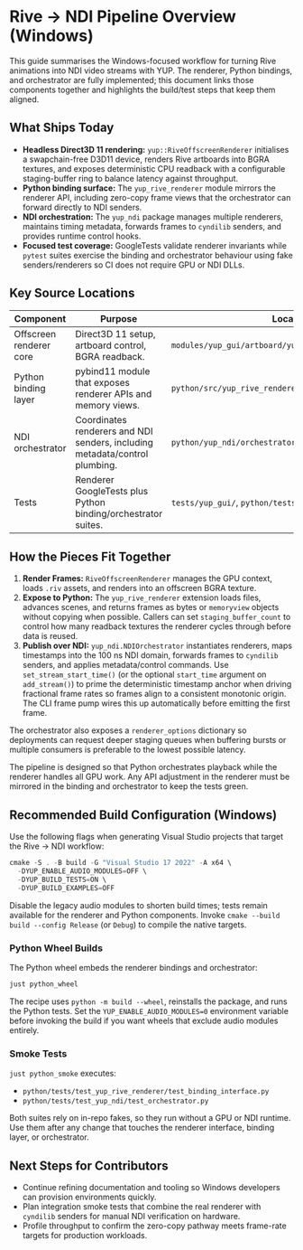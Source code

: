 # Rive → NDI Pipeline Overview (Windows)

This guide summarises the Windows-focused workflow for turning Rive animations into NDI video streams
with YUP. The renderer, Python bindings, and orchestrator are fully implemented; this document links
those components together and highlights the build/test steps that keep them aligned.

## What Ships Today
- **Headless Direct3D 11 rendering:** `yup::RiveOffscreenRenderer` initialises a swapchain-free D3D11
device, renders Rive artboards into BGRA textures, and exposes deterministic CPU readback with a
configurable staging-buffer ring to balance latency against throughput.
- **Python binding surface:** The `yup_rive_renderer` module mirrors the renderer API, including
zero-copy frame views that the orchestrator can forward directly to NDI senders.
- **NDI orchestration:** The `yup_ndi` package manages multiple renderers, maintains timing metadata,
forwards frames to `cyndilib` senders, and provides runtime control hooks.
- **Focused test coverage:** GoogleTests validate renderer invariants while `pytest` suites exercise
the binding and orchestrator behaviour using fake senders/renderers so CI does not require GPU or NDI
DLLs.

## Key Source Locations
| Component | Purpose | Location |
| --- | --- | --- |
| Offscreen renderer core | Direct3D 11 setup, artboard control, BGRA readback. | `modules/yup_gui/artboard/yup_RiveOffscreenRenderer.*` |
| Python binding layer | pybind11 module that exposes renderer APIs and memory views. | `python/src/yup_rive_renderer.cpp` |
| NDI orchestrator | Coordinates renderers and NDI senders, including metadata/control plumbing. | `python/yup_ndi/orchestrator.py` |
| Tests | Renderer GoogleTests plus Python binding/orchestrator suites. | `tests/yup_gui/`, `python/tests/` |

## How the Pieces Fit Together
1. **Render Frames:** `RiveOffscreenRenderer` manages the GPU context, loads `.riv` assets, and renders
into an offscreen BGRA texture.
2. **Expose to Python:** The `yup_rive_renderer` extension loads files, advances scenes, and returns
frames as bytes or `memoryview` objects without copying when possible. Callers can set
`staging_buffer_count` to control how many readback textures the renderer cycles through before data is
reused.
3. **Publish over NDI:** `yup_ndi.NDIOrchestrator` instantiates renderers, maps timestamps into the
100 ns NDI domain, forwards frames to `cyndilib` senders, and applies metadata/control commands. Use
`set_stream_start_time()` (or the optional `start_time` argument on `add_stream()`) to prime the
deterministic timestamp anchor when driving fractional frame rates so frames align to a consistent
monotonic origin. The CLI frame pump wires this up automatically before emitting the first frame.

The orchestrator also exposes a `renderer_options` dictionary so deployments can request deeper staging
queues when buffering bursts or multiple consumers is preferable to the lowest possible latency.

The pipeline is designed so that Python orchestrates playback while the renderer handles all GPU
work. Any API adjustment in the renderer must be mirrored in the binding and orchestrator to keep the
tests green.

## Recommended Build Configuration (Windows)
Use the following flags when generating Visual Studio projects that target the Rive → NDI workflow:

```powershell
cmake -S . -B build -G "Visual Studio 17 2022" -A x64 \
  -DYUP_ENABLE_AUDIO_MODULES=OFF \
  -DYUP_BUILD_TESTS=ON \
  -DYUP_BUILD_EXAMPLES=OFF
```

Disable the legacy audio modules to shorten build times; tests remain available for the renderer and
Python components. Invoke `cmake --build build --config Release` (or `Debug`) to compile the native
targets.

### Python Wheel Builds
The Python wheel embeds the renderer bindings and orchestrator:

```powershell
just python_wheel
```

The recipe uses `python -m build --wheel`, reinstalls the package, and runs the Python tests. Set the
`YUP_ENABLE_AUDIO_MODULES=0` environment variable before invoking the build if you want wheels that
exclude audio modules entirely.

### Smoke Tests
`just python_smoke` executes:
- `python/tests/test_yup_rive_renderer/test_binding_interface.py`
- `python/tests/test_yup_ndi/test_orchestrator.py`

Both suites rely on in-repo fakes, so they run without a GPU or NDI runtime. Use them after any change
that touches the renderer interface, binding layer, or orchestrator.

## Next Steps for Contributors
- Continue refining documentation and tooling so Windows developers can provision environments quickly.
- Plan integration smoke tests that combine the real renderer with `cyndilib` senders for manual NDI
verification on hardware.
- Profile throughput to confirm the zero-copy pathway meets frame-rate targets for production
workloads.
